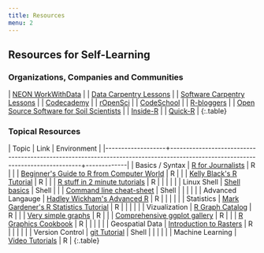 ```yaml
---
title: Resources
menu: 2
---
```


## Resources for Self-Learning

### Organizations, Companies and Communities

| [NEON WorkWithData](http://neondataskills.org/)                                              |
| [Data Carpentry Lessons](http://www.datacarpentry.org/lessons/)                              |
| [Software Carpentry Lessons](http://software-carpentry.org/lessons/)                         |
| [Codecademy](https://www.codecademy.com)                                                     |
| [rOpenSci](https://ropensci.org)                                                             |
| [CodeSchool](https://www.codeschool.com/)                                                    |
| [R-bloggers](https://www.r-bloggers.com)                                                     |
| [Open Source Software for Soil Scientists](http://casoilresource.lawr.ucdavis.edu/software/) |
| [Inside-R](http://www.inside-r.org)                                                          |
| [Quick-R](http://www.statmethods.net)                                                        |
{:.table}

### Topical Resources

| Topic             | Link                                                                                                                           | Environment |
|-------------------+--------------------------------------------------------------------------------------------------------------------------------+-------------|
| Basics / Syntax   | [R for Journalists](http://www.scoop.it/t/r-for-journalists)                                                                   | R           |
|                   | [Beginner's Guide to R from Computer World](http://www.computerworld.com/s/article/9239625/Beginner_s_guide_to_R_Introduction) | R           |
|                   | [Kelly Black's R Tutorial](http://www.cyclismo.org/tutorial/R/index.html)                                                      | R           |
|                   | [R stuff in 2 minute tutorials](http://www.twotorials.com)                                                                     | R           |
|                   |                                                                                                                                |             |
| Linux Shell       | [Shell basics](https://github.com/swcarpentry/boot-camps/blob/master/shell/shell_cheatsheet.md)                                | Shell       |
|                   | [Command line cheat-sheet](http://fosswire.com/post/2007/08/unixlinux-command-cheat-sheet/)                                    | Shell       |
|                   |                                                                                                                                |             |
| Advanced Langauge | [Hadley Wickham's Advanced R](http://adv-r.had.co.nz/)                                                                         | R           |
|                   |                                                                                                                                |             |
| Statistics        | [Mark Gardener's R Statistics Tutorial](http://www.gardenersown.co.uk/Education/Lectures/R/anova.htm)                          | R           |
|                   |                                                                                                                                |             |
| Vizualization     | [R Graph Catalog](http://shiny.stat.ubc.ca/r-graph-catalog/)                                                                   | R           |
|                   | [Very simple graphs](http://www.harding.edu/fmccown/r)                                                                         | R           |
|                   | [Comprehensive ggplot gallery](http://docs.ggplot2.org)                                                                        | R           |
|                   | [R Graphics Cookbook](http://www.cookbook-r.com/Graphs)                                                                        | R           |
|                   |                                                                                                                                |             |
| Geospatial Data   | [Introduction to Rasters](http://geoscripting-wur.github.io/IntroToRaster)                                                     | R           |
|                   |                                                                                                                                |             |
| Version Control   | [git Tutorial](https://www.atlassian.com/git/tutorials/)                                                                       | Shell       |
|                   |                                                                                                                                |             |
| Machine Learning  | [Video Tutorials](http://www.r-bloggers.com/in-depth-introduction-to-machine-learning-in-15-hours-of-expert-videos/)           | R           |
{:.table}
